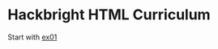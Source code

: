 # Hackbright HTML Curriculum

Start with [ex01](https://github.com/lizTheDeveloper/HTML_Hackbright/tree/master/ex01)

